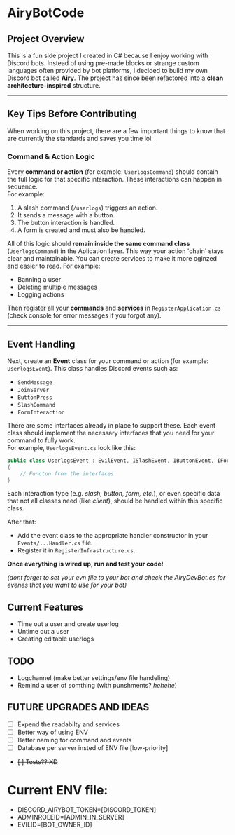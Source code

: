 # AiryBotCode

## Project Overview

This is a fun side project I created in C# because I enjoy working with Discord bots. Instead of using pre-made blocks or strange custom languages often provided by bot platforms, I decided to build my own Discord bot called **Airy**. The project has since been refactored into a **clean architecture-inspired** structure.

---

## Key Tips Before Contributing

When working on this project, there are a few important things to know that are currently the standards and saves you time lol.

### Command & Action Logic

Every **command or action** (for example: `UserlogsCommand`) should contain the full logic for that specific interaction. These interactions can happen in sequence.  
For example:

1. A slash command (`/userlogs`) triggers an action.
2. It sends a message with a button.
3. The button interaction is handled.
4. A form is created and must also be handled.

All of this logic should **remain inside the same command class** (`UserlogsCommand`) in the Aplication layer. This way your action 'chain' stays clear and maintainable. You can create services to make it more oginzed and easier to read. For example:
- Banning a user
- Deleting multiple messages
- Logging actions

Then register all your **commands** and **services** in `RegisterApplication.cs` (check console for error messages if you forgot any).

---
## Event Handling

Next, create an **Event** class for your command or action (for example: `UserlogsEvent`). This class handles Discord events such as:

- `SendMessage`
- `JoinServer`
- `ButtonPress`
- `SlashCommand`
- `FormInteraction`

There are some interfaces already in place to support these. Each event class should implement the necessary interfaces that you need for your command to fully work.  
For example, `UserlogsEvent.cs` look like this:
```csharp
public class UserlogsEvent : EvilEvent, ISlashEvent, IButtonEvent, IFormEvent, IClientAccess
{
    // Functon from the interfaces
}
```

Each interaction type (e.g. *slash, button, form, etc.*), or even specific data that not all classes need (like *client*), should be handled within this specific class.

After that:

- Add the event class to the appropriate handler constructor in your `Events/...Handler.cs` file.
- Register it in `RegisterInfrastructure.cs`.


**Once everything is wired up, run and test your code!**

*(dont forget to set your evn file to your bot and check the AiryDevBot.cs for evenes that you want to use for your bot)*

## Current Features
- Time out a user and create userlog
- Untime out a user
- Creating editable userlogs

## TODO
- Logchannel (make better settings/env file handeling)
- Remind a user of somthing (with punshments? *hehehe*)

## FUTURE UPGRADES AND IDEAS
- [ ] Expend the readabilty and services
- [ ] Better way of using ENV
- [ ] Better naming for command and events
- [ ] Database per server insted of ENV file [low-priority]
- ~~[ ] Tests?? XD~~

# Current ENV file:
- DISCORD_AIRYBOT_TOKEN=[DISCORD_TOKEN]
- ADMINROLEID=[ADMIN_IN_SERVER]
- EVILID=[BOT_OWNER_ID]
